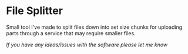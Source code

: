 # File Splitter
Small tool I've made to split files down into set size chunks for uploading parts through a service that may require smaller files.

*If you have any ideas/issues with the software please let me know*
